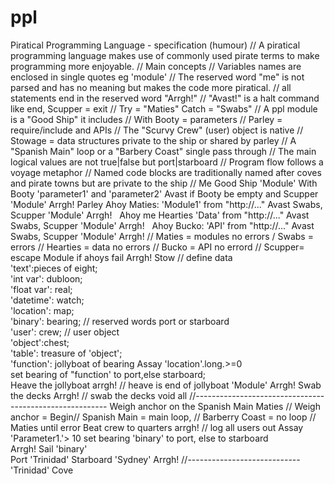 # ppl
Piratical Programming Language - specification (humour)
// A piratical programming language makes use of commonly used pirate terms to make programming more enjoyable.
// Main concepts
// Variables names are enclosed in single quotes eg 'module'
// The reserved word "me" is not parsed and has no meaning but makes the code more piratical.
// all statements end in the reserved word "Arrgh!"
// "Avast!" is a halt command like end, Scupper = exit
// Try = "Maties"  Catch = "Swabs"
// A ppl module is a "Good Ship" it includes
// With Booty = parameters
// Parley = require/include and APIs
// The "Scurvy Crew" (user) object is native
// Stowage = data structures private to the ship or shared by parley
// A "Spanish Main" loop or a "Barbery Coast" single pass through
// The main logical values are not true|false but port|starboard
// Program flow follows a voyage metaphor
// Named code blocks are traditionally named after coves and pirate towns but are private to the ship
//
Me Good Ship 'Module'
With Booty 'parameter1' and 'parameter2'
Avast if Booty be empty and Scupper 'Module' Arrgh!
Parley 
  Ahoy Maties: 'Module1' from "http://..." Avast Swabs, Scupper 'Module' Arrgh!   
  Ahoy me Hearties 'Data' from "http://..." Avast Swabs, Scupper 'Module' Arrgh!   
  Ahoy Bucko: 'API' from "http://..."  Avast Swabs, Scupper 'Module' Arrgh!
// Maties = modules no errors / Swabs = errors
// Hearties = data no errors
// Bucko = API no errord
// Scupper= escape Module if ahoys fail
Arrgh!
Stow // define data    
  'text':pieces of eight;    
  'int var': dubloon;    
  'float var': real;    
  'datetime': watch;    
  'location': map;    
  'binary': bearing; // reserved words port or starboard    
  'user': crew; // user object    
  'object':chest;    
  'table': treasure of 'object';   
  'function': jollyboat of bearing
      Assay 'location'.long.>=0    
      set bearing of "function' to port,else starboard;     
   Heave the jollyboat arrgh!
// heave is end of jollyboat 'Module' 
Arrgh!
Swab the decks Arrgh!
// swab the decks void all
//--------------------------------------------------------
Weigh anchor on the Spanish Main Maties
// Weigh anchor = Begin// Spanish Main = main loop, 
// Barberry Coast = no loop
// Maties until error
Beat crew to quarters arrgh!
// log all users out
Assay	'Parameter1.'> 10 
   set bearing 'binary' to port, else to starboard	
Arrgh!
Sail 'binary'     
  Port 'Trinidad'
  Starboard 'Sydney'
 Arrgh!
 //----------------------------
 'Trinidad' Cove
 
